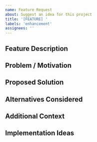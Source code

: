```yaml
---
name: Feature Request
about: Suggest an idea for this project
title: '[FEATURE] '
labels: 'enhancement'
assignees: ''
---
```


## Feature Description
<!-- A clear and concise description of the feature you'd like -->

## Problem / Motivation
<!-- Is your feature request related to a problem? Please describe -->

## Proposed Solution
<!-- Describe the solution you'd like -->

## Alternatives Considered
<!-- Describe any alternative solutions or features you've considered -->

## Additional Context
<!-- Add any other context or screenshots about the feature request here -->

## Implementation Ideas
<!-- If you have any ideas about how to implement this feature, share them here -->
